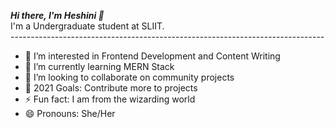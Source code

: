 <b><i>Hi there, I'm Heshini 👋 </i></b> <br>
 I'm a Undergraduate student at SLIIT.
<br> ------------------------------------------------------------------------------

- 👀 I’m interested in Frontend Development and Content Writing
- 🌱 I’m currently learning MERN Stack
- 👯 I’m looking to collaborate on community projects
- 🥅 2021 Goals: Contribute more to projects
- ⚡ Fun fact: I am from the wizarding world
- 😄 Pronouns: She/Her



<!---
Heshishivani/Heshishivani is a ✨ special ✨ repository because its `README.md` (this file) appears on your GitHub profile.
You can click the Preview link to take a look at your changes.
--->
